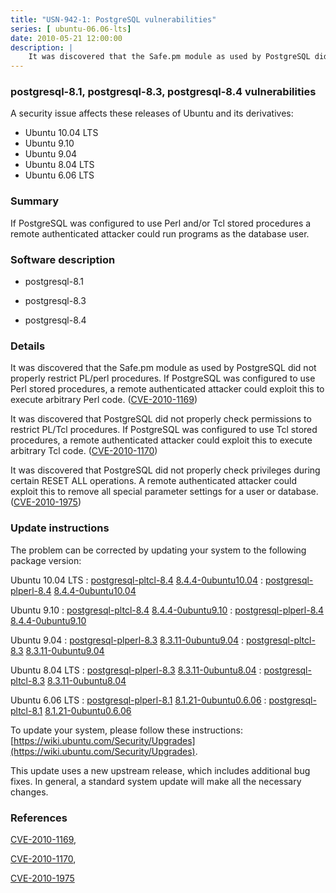 ```yaml
---
title: "USN-942-1: PostgreSQL vulnerabilities"
series: [ ubuntu-06.06-lts]
date: 2010-05-21 12:00:00
description: |
    It was discovered that the Safe.pm module as used by PostgreSQL did not properly restrict PL/perl procedures. If PostgreSQL was configured to use Perl stored procedures, a remote authenticated attacker could exploit this to execute arbitrary Perl code. ([CVE-2010-1169](http://people.ubuntu.com/~ubuntu-security/cve/CVE-2010-1169))
--- 
```

 
### postgresql-8.1, postgresql-8.3, postgresql-8.4 vulnerabilities

A security issue affects these releases of Ubuntu and its derivatives:

* Ubuntu 10.04 LTS
* Ubuntu 9.10
* Ubuntu 9.04
* Ubuntu 8.04 LTS
* Ubuntu 6.06 LTS

### Summary

If PostgreSQL was configured to use Perl and/or Tcl stored procedures a remote authenticated attacker could run programs as the database user.

### Software description

* postgresql-8.1 

* postgresql-8.3 

* postgresql-8.4 

### Details

It was discovered that the Safe.pm module as used by PostgreSQL did not properly restrict PL/perl procedures. If PostgreSQL was configured to use Perl stored procedures, a remote authenticated attacker could exploit this to execute arbitrary Perl code. ([CVE-2010-1169](http://people.ubuntu.com/~ubuntu-security/cve/CVE-2010-1169))

It was discovered that PostgreSQL did not properly check permissions to restrict PL/Tcl procedures. If PostgreSQL was configured to use Tcl stored procedures, a remote authenticated attacker could exploit this to execute arbitrary Tcl code. ([CVE-2010-1170](http://people.ubuntu.com/~ubuntu-security/cve/CVE-2010-1170))

It was discovered that PostgreSQL did not properly check privileges during certain RESET ALL operations. A remote authenticated attacker could exploit this to remove all special parameter settings for a user or database. ([CVE-2010-1975](http://people.ubuntu.com/~ubuntu-security/cve/CVE-2010-1975)) 

### Update instructions

The problem can be corrected by updating your system to the following package version:

Ubuntu 10.04 LTS
 : [postgresql-pltcl-8.4](https://launchpad.net/ubuntu/+source/postgresql-8.4) <span> [8.4.4-0ubuntu10.04](https://launchpad.net/ubuntu/+source/postgresql-8.4/8.4.4-0ubuntu10.04) </span> 
 : [postgresql-plperl-8.4](https://launchpad.net/ubuntu/+source/postgresql-8.4) <span> [8.4.4-0ubuntu10.04](https://launchpad.net/ubuntu/+source/postgresql-8.4/8.4.4-0ubuntu10.04) </span> 

Ubuntu 9.10
 : [postgresql-pltcl-8.4](https://launchpad.net/ubuntu/+source/postgresql-8.4) <span> [8.4.4-0ubuntu9.10](https://launchpad.net/ubuntu/+source/postgresql-8.4/8.4.4-0ubuntu9.10) </span> 
 : [postgresql-plperl-8.4](https://launchpad.net/ubuntu/+source/postgresql-8.4) <span> [8.4.4-0ubuntu9.10](https://launchpad.net/ubuntu/+source/postgresql-8.4/8.4.4-0ubuntu9.10) </span> 

Ubuntu 9.04
 : [postgresql-plperl-8.3](https://launchpad.net/ubuntu/+source/postgresql-8.3) <span> [8.3.11-0ubuntu9.04](https://launchpad.net/ubuntu/+source/postgresql-8.3/8.3.11-0ubuntu9.04) </span> 
 : [postgresql-pltcl-8.3](https://launchpad.net/ubuntu/+source/postgresql-8.3) <span> [8.3.11-0ubuntu9.04](https://launchpad.net/ubuntu/+source/postgresql-8.3/8.3.11-0ubuntu9.04) </span> 

Ubuntu 8.04 LTS
 : [postgresql-plperl-8.3](https://launchpad.net/ubuntu/+source/postgresql-8.3) <span> [8.3.11-0ubuntu8.04](https://launchpad.net/ubuntu/+source/postgresql-8.3/8.3.11-0ubuntu8.04) </span> 
 : [postgresql-pltcl-8.3](https://launchpad.net/ubuntu/+source/postgresql-8.3) <span> [8.3.11-0ubuntu8.04](https://launchpad.net/ubuntu/+source/postgresql-8.3/8.3.11-0ubuntu8.04) </span> 

Ubuntu 6.06 LTS
 : [postgresql-plperl-8.1](https://launchpad.net/ubuntu/+source/postgresql-8.1) <span> [8.1.21-0ubuntu0.6.06](https://launchpad.net/ubuntu/+source/postgresql-8.1/8.1.21-0ubuntu0.6.06) </span> 
 : [postgresql-pltcl-8.1](https://launchpad.net/ubuntu/+source/postgresql-8.1) <span> [8.1.21-0ubuntu0.6.06](https://launchpad.net/ubuntu/+source/postgresql-8.1/8.1.21-0ubuntu0.6.06) </span> 

To update your system, please follow these instructions: [https://wiki.ubuntu.com/Security/Upgrades](https://wiki.ubuntu.com/Security/Upgrades).

This update uses a new upstream release, which includes additional bug fixes. In general, a standard system update will make all the necessary changes. 

### References

 [CVE-2010-1169](http://people.ubuntu.com/~ubuntu-security/cve/CVE-2010-1169), 

 [CVE-2010-1170](http://people.ubuntu.com/~ubuntu-security/cve/CVE-2010-1170), 

 [CVE-2010-1975](http://people.ubuntu.com/~ubuntu-security/cve/CVE-2010-1975)
 
